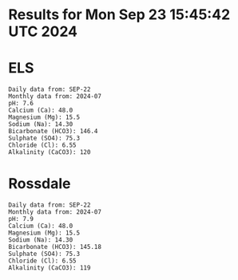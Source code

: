 # Results for Mon Sep 23 15:45:42 UTC 2024
# ELS
```
Daily data from: SEP-22
Monthly data from: 2024-07
pH: 7.6
Calcium (Ca): 48.0
Magnesium (Mg): 15.5
Sodium (Na): 14.30
Bicarbonate (HCO3): 146.4
Sulphate (SO4): 75.3
Chloride (Cl): 6.55
Alkalinity (CaCO3): 120
```
# Rossdale
```
Daily data from: SEP-22
Monthly data from: 2024-07
pH: 7.9
Calcium (Ca): 48.0
Magnesium (Mg): 15.5
Sodium (Na): 14.30
Bicarbonate (HCO3): 145.18
Sulphate (SO4): 75.3
Chloride (Cl): 6.55
Alkalinity (CaCO3): 119
```
